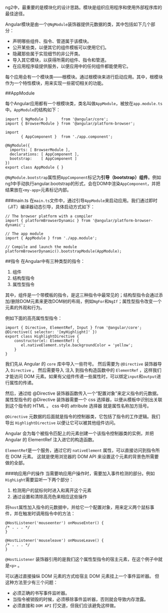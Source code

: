 ng2中，最重要的是模块化的设计思路。模块是组织应用程序和使用外部程序库的最佳途径。

Angular模块是由一个`@NgModule`装饰器提供元数据的类，其中包括如下几个部分：

- 声明哪些组件、指令、管道属于该模块。
- 公开某些类，以便其它的组件模板可以使用它们。
- 隐藏那些属于实现细节的非公开类。
- 导入其它模块，以获得所需的组件、指令和管道。
- 在应用程序级提供服务，以便应用中的任何组件都能使用它。

每个应用会有一个模块类——根模块。通过根模块来进行启动应用。其中，根模块作为一个特性模块，用来实现一些密切相关的功能。

##AppModule

每个Angular应用都有一个根模块类，类名叫做`AppModule`，被放在`app.module.ts`中。`AppModule`的结构如下：

```
import { NgModule }      from '@angular/core';
import { BrowserModule } from '@angular/platform-browser';

import
       { AppComponent }  from './app.component';

@NgModule({
  imports: [ BrowserModule ],
  declarations: [ AppComponent ],
  bootstrap:    [ AppComponent ]
})
export class AppModule { }
```
`@NgModule.bootstrap`属性把`AppComponent`标记为**引导（bootstrap）组件**。例如ng1中手动执行angular.bootstrap的形式，会在DOM中渲染`AppComponent`，并把结果放在`<my-app>`元素标记内部。

###main.ts
在`main.ts`文件中，通过引导`AppModule`来启动应用。我们通过即时（JIT）编译器动态引导，具体启动方式如下：

```
// The browser platform with a compiler
import { platformBrowserDynamic } from '@angular/platform-browser-dynamic';

// The app module
import { AppModule } from './app.module';

// Compile and launch the module
platformBrowserDynamic().bootstrapModule(AppModule);
```

##指令
在Angular中有三种类型的指令：

1. 组件
2. 结构型指令
3. 属性型指令

其中，组件是一个带模板的指令，是这三种指令中最常见的；结构型指令会通过添加/删除DOM元素来更改DOM树的布局，例如`NgFor`和`NgIf`；属性型指令改变一个元素的外观和行为。

例如下面的高亮属性型指令：

```
import { Directive, ElementRef, Input } from '@angular/core';
@Directive({ selector: '[myHighlight]' })
export class HighlightDirective {
    constructor(el: ElementRef) {
       el.nativeElement.style.backgroundColor = 'yellow';
    }
}
```

我们先从 Angular 的 `core` 库中导入一些符号。 然后需要为 `@Directive` 装饰器导入 `Directive` 。 然后需要导入 注入 到指令构造函数中的 `ElementRef` ，这样我们才能访问 DOM 元素。如果有父组件传递一些属性时，可以绑定`input`和`output`进行属性的传递。

然后，通过给 @Directive 装饰器函数传入一个“配置对象”来定义指令的元数据。属性型指令的 @Directive 装饰器需要一个 css 选择器，以便从模板中识别出关联到这个指令的 HTML 。 css 中的 attribute 选择器 就是属性名称加方括号。

`@Directive` 元数据的后面就是指令的控制器类，它包括了指令的工作逻辑。我们导出 `HighlightDirective` 以便让它可以被其他组件访问。

Angular 会为每个被指令匹配上的元素创建一个该指令控制器类的实例，并把 Angular 的 ElementRef 注入进它的构造函数。

`ElementRef`是一个服务，通过它的 `nativeElement` 属性，可以直接访问到指令所在 DOM 元素。 这就是使用浏览器的 DOM API 来设置这个元素的背景色所需要做的全部。

###响应用户的操作
当需要响应用户操作时，需要加入事件检测的部分。例如`HighLight`需要监听一下两个部分：

1. 检测用户的鼠标何时进入和离开这个元素
2. 通过设置和清除高亮色来相应这些操作

将`host`属性加入指令的元数据中，并给它一个配置对象，用来定义两个鼠标事件，并在触发时调用指令中的方法：

```
@HostListener('mouseenter') onMouseEnter() {
/* . . . */
}

@HostListener('mouseleave') onMouseLeave() {
/* . . . */
}
```

`@HostListener` 装饰器引用的是我们这个属性型指令的宿主元素，在这个例子中就是`<p>` 。

可以通过直接操纵 DOM 元素的方式给宿主 DOM 元素挂上一个事件监听器。 但这种方法至少有三个问题：

- 必须正确的书写事件监听器。
- 当指令被销毁的时候，必须移除事件监听器，否则就会导致内存泄露。
- 必须直接和 `DOM API` 打交道，但我们应该避免这样做。